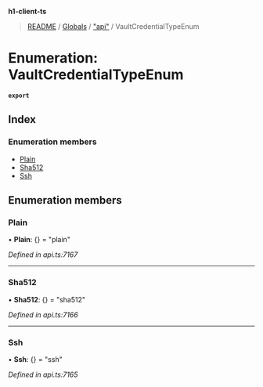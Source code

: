 **h1-client-ts**

> [README](../README.md) / [Globals](../globals.md) / ["api"](../modules/_api_.md) / VaultCredentialTypeEnum

# Enumeration: VaultCredentialTypeEnum

**`export`** 

## Index

### Enumeration members

* [Plain](_api_.vaultcredentialtypeenum.md#plain)
* [Sha512](_api_.vaultcredentialtypeenum.md#sha512)
* [Ssh](_api_.vaultcredentialtypeenum.md#ssh)

## Enumeration members

### Plain

•  **Plain**: {} = "plain"

*Defined in api.ts:7167*

___

### Sha512

•  **Sha512**: {} = "sha512"

*Defined in api.ts:7166*

___

### Ssh

•  **Ssh**: {} = "ssh"

*Defined in api.ts:7165*
